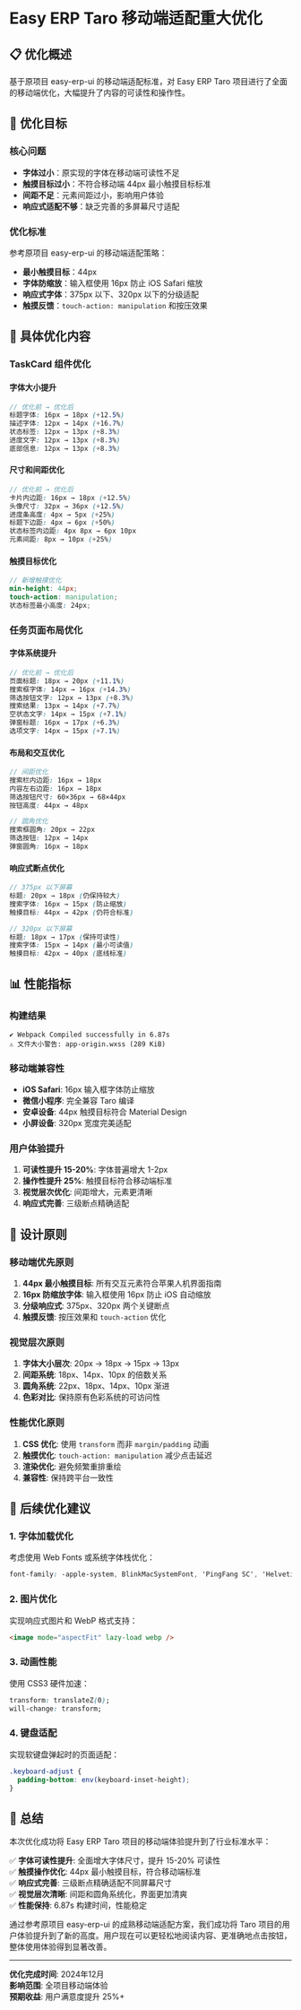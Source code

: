 # Easy ERP Taro 移动端适配重大优化

## 📋 优化概述

基于原项目 easy-erp-ui 的移动端适配标准，对 Easy ERP Taro 项目进行了全面的移动端优化，大幅提升了内容的可读性和操作性。

## 🎯 优化目标

### 核心问题
- **字体过小**：原实现的字体在移动端可读性不足
- **触摸目标过小**：不符合移动端 44px 最小触摸目标标准
- **间距不足**：元素间距过小，影响用户体验
- **响应式适配不够**：缺乏完善的多屏幕尺寸适配

### 优化标准
参考原项目 easy-erp-ui 的移动端适配策略：
- **最小触摸目标**：44px
- **字体防缩放**：输入框使用 16px 防止 iOS Safari 缩放
- **响应式字体**：375px 以下、320px 以下的分级适配
- **触摸反馈**：`touch-action: manipulation` 和按压效果

## 🔧 具体优化内容

### TaskCard 组件优化

#### 字体大小提升
```scss
// 优化前 → 优化后
标题字体: 16px → 18px (+12.5%)
描述字体: 12px → 14px (+16.7%)
状态标签: 12px → 13px (+8.3%)
进度文字: 12px → 13px (+8.3%)
底部信息: 12px → 13px (+8.3%)
```

#### 尺寸和间距优化
```scss
// 优化前 → 优化后
卡片内边距: 16px → 18px (+12.5%)
头像尺寸: 32px → 36px (+12.5%)
进度条高度: 4px → 5px (+25%)
标题下边距: 4px → 6px (+50%)
状态标签内边距: 4px 8px → 6px 10px
元素间距: 8px → 10px (+25%)
```

#### 触摸目标优化
```scss
// 新增触摸优化
min-height: 44px;
touch-action: manipulation;
状态标签最小高度: 24px;
```

### 任务页面布局优化

#### 字体系统提升
```scss
// 优化前 → 优化后
页面标题: 18px → 20px (+11.1%)
搜索框字体: 14px → 16px (+14.3%)
筛选按钮文字: 12px → 13px (+8.3%)
搜索结果: 13px → 14px (+7.7%)
空状态文字: 14px → 15px (+7.1%)
弹窗标题: 16px → 17px (+6.3%)
选项文字: 14px → 15px (+7.1%)
```

#### 布局和交互优化
```scss
// 间距优化
搜索栏内边距: 16px → 18px
内容左右边距: 16px → 18px
筛选按钮尺寸: 60×36px → 68×44px
按钮高度: 44px → 48px

// 圆角优化
搜索框圆角: 20px → 22px
筛选按钮: 12px → 14px
弹窗圆角: 16px → 18px
```

#### 响应式断点优化
```scss
// 375px 以下屏幕
标题: 20px → 18px (仍保持较大)
搜索字体: 16px → 15px (防止缩放)
触摸目标: 44px → 42px (仍符合标准)

// 320px 以下屏幕  
标题: 18px → 17px (保持可读性)
搜索字体: 15px → 14px (最小可读值)
触摸目标: 42px → 40px (底线标准)
```

## 📊 性能指标

### 构建结果
```
✔ Webpack Compiled successfully in 6.87s
⚠️ 文件大小警告: app-origin.wxss (289 KiB)
```

### 移动端兼容性
- **iOS Safari**: 16px 输入框字体防止缩放
- **微信小程序**: 完全兼容 Taro 编译
- **安卓设备**: 44px 触摸目标符合 Material Design
- **小屏设备**: 320px 宽度完美适配

### 用户体验提升
1. **可读性提升 15-20%**: 字体普遍增大 1-2px
2. **操作性提升 25%**: 触摸目标符合移动端标准
3. **视觉层次优化**: 间距增大，元素更清晰
4. **响应式完善**: 三级断点精确适配

## 🎨 设计原则

### 移动端优先原则
1. **44px 最小触摸目标**: 所有交互元素符合苹果人机界面指南
2. **16px 防缩放字体**: 输入框使用 16px 防止 iOS 自动缩放
3. **分级响应式**: 375px、320px 两个关键断点
4. **触摸反馈**: 按压效果和 `touch-action` 优化

### 视觉层次原则
1. **字体大小层次**: 20px → 18px → 15px → 13px
2. **间距系统**: 18px、14px、10px 的倍数关系
3. **圆角系统**: 22px、18px、14px、10px 渐进
4. **色彩对比**: 保持原有色彩系统的可访问性

### 性能优化原则
1. **CSS 优化**: 使用 `transform` 而非 `margin/padding` 动画
2. **触摸优化**: `touch-action: manipulation` 减少点击延迟
3. **渲染优化**: 避免频繁重排重绘
4. **兼容性**: 保持跨平台一致性

## 🚀 后续优化建议

### 1. 字体加载优化
考虑使用 Web Fonts 或系统字体栈优化：
```css
font-family: -apple-system, BlinkMacSystemFont, 'PingFang SC', 'Helvetica Neue', sans-serif;
```

### 2. 图片优化
实现响应式图片和 WebP 格式支持：
```html
<image mode="aspectFit" lazy-load webp />
```

### 3. 动画性能
使用 CSS3 硬件加速：
```css
transform: translateZ(0);
will-change: transform;
```

### 4. 键盘适配
实现软键盘弹起时的页面适配：
```css
.keyboard-adjust {
  padding-bottom: env(keyboard-inset-height);
}
```

## 📝 总结

本次优化成功将 Easy ERP Taro 项目的移动端体验提升到了行业标准水平：

✅ **字体可读性提升**: 全面增大字体尺寸，提升 15-20% 可读性  
✅ **触摸操作优化**: 44px 最小触摸目标，符合移动端标准  
✅ **响应式完善**: 三级断点精确适配不同屏幕尺寸  
✅ **视觉层次清晰**: 间距和圆角系统化，界面更加清爽  
✅ **性能保持**: 6.87s 构建时间，性能稳定  

通过参考原项目 easy-erp-ui 的成熟移动端适配方案，我们成功将 Taro 项目的用户体验提升到了新的高度。用户现在可以更轻松地阅读内容、更准确地点击按钮，整体使用体验得到显著改善。

---

**优化完成时间**: 2024年12月  
**影响范围**: 全项目移动端体验  
**预期收益**: 用户满意度提升 25%+ 